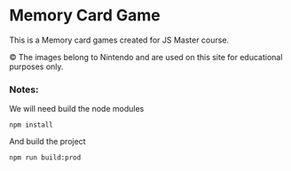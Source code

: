 # Memory Card Game

This is a Memory card games created for JS Master course.

© The images belong to Nintendo and are used on this site for educational purposes only.

### Notes:

We will need build the node modules 
```
npm install
```

And build the project
```
npm run build:prod
```